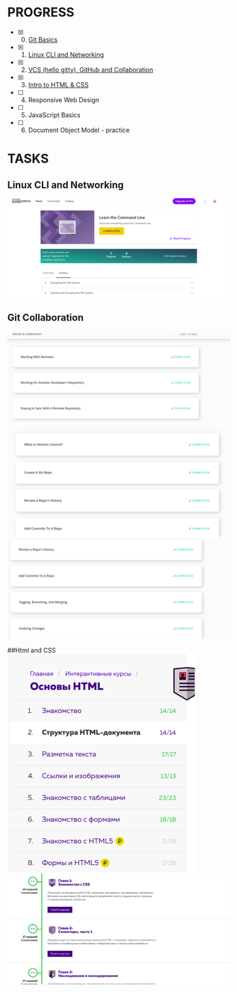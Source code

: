 # PROGRESS

- [x] 0. [Git Basics](https://github.com/kt-lmb/kottans-frontend/blob/master/General%20Basics/Git%20Basics)    
- [x] 1. [Linux CLI and Networking](https://github.com/kt-lmb/kottans-frontend/blob/master/General%20Basics/Linux%20CLI%20and%20Networking)
- [x] 2. [VCS (hello gitty), GitHub and Collaboration](https://github.com/kt-lmb/kottans-frontend/tree/master/task_git_collaboration)
- [x] 3. [Intro to HTML & CSS](https://github.com/kt-lmb/kottans-frontend/tree/master/Front-End%20Basics)
- [ ] 4. Responsive Web Design
- [ ] 5. JavaScript Basics
- [ ] 6. Document Object Model - practice


# TASKS
## Linux CLI and Networking
![](https://github.com/kt-lmb/kottans-frontend/blob/master/task_linux_cli/courseracli1.png)

## Git Collaboration
![](https://github.com/kt-lmb/kottans-frontend/blob/master/task_git_collaboration/GitHub%20%26%20Collaboration.png)
![](https://github.com/kt-lmb/kottans-frontend/blob/master/task_git_collaboration/Version%20Control%20with%20Git%201.png)
![](https://github.com/kt-lmb/kottans-frontend/blob/master/task_git_collaboration/Version%20Control%20with%20Git2.png)

##Html and CSS
![](https://github.com/kt-lmb/kottans-frontend/blob/master/Front-End%20Basics/Screenshot%20from%202018-12-21%2022-12-26.png)
![](https://github.com/kt-lmb/kottans-frontend/blob/master/Front-End%20Basics/Screenshot%20from%202018-12-22%2008-02-08.png)
      
